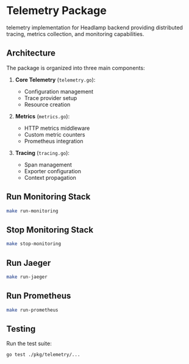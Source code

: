 # Telemetry Package

telemetry implementation for Headlamp backend providing distributed tracing, metrics collection, and monitoring capabilities.

## Architecture

The package is organized into three main components:

1. **Core Telemetry** (`telemetry.go`):

   - Configuration management
   - Trace provider setup
   - Resource creation

2. **Metrics** (`metrics.go`):

   - HTTP metrics middleware
   - Custom metric counters
   - Prometheus integration

3. **Tracing** (`tracing.go`):
   - Span management
   - Exporter configuration
   - Context propagation

## Run Monitoring Stack

```bash
make run-monitoring
```

## Stop Monitoring Stack

```bash
make stop-monitoring
```

## Run Jaeger

```bash
make run-jaeger
```

## Run Prometheus

```bash
make run-prometheus
```

## Testing

Run the test suite:

```bash
go test ./pkg/telemetry/...
```
